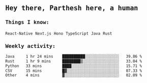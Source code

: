 <samp>
    <h2>Hey there, Parthesh here, a human</h2>
    <h3>Things I know: </h3>
    <code>React-Native</code> <code>Next.js</code> <code>Hono</code> <code>TypeScript</code> <code>Java</code> <code>Rust</code>
    <h3>Weekly activity:</h3>
<!--START_SECTION:waka-->

```txt
Java     1 hr 24 mins    ██████████░░░░░░░░░░░░░░░   39.86 %
Rust     1 hr 9 mins     ████████▒░░░░░░░░░░░░░░░░   33.04 %
Python   33 mins         ████░░░░░░░░░░░░░░░░░░░░░   15.71 %
CSV      15 mins         █▓░░░░░░░░░░░░░░░░░░░░░░░   07.33 %
Other    4 mins          ▓░░░░░░░░░░░░░░░░░░░░░░░░   02.09 %
```

<!--END_SECTION:waka-->
</samp>

